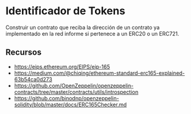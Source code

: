 # Identificador de Tokens
Construir un contrato que reciba la dirección de un contrato ya implementado en la red informe si pertenece a un ERC20 o un ERC721.

## Recursos
- https://eips.ethereum.org/EIPS/eip-165
- https://medium.com/@chiqing/ethereum-standard-erc165-explained-63b54ca0d273
- https://github.com/OpenZeppelin/openzeppelin-contracts/tree/master/contracts/utils/introspection
- https://github.com/binodnp/openzeppelin-solidity/blob/master/docs/ERC165Checker.md
